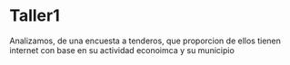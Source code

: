 # Taller1

Analizamos, de una encuesta a tenderos, que proporcion de ellos tienen internet con base en su actividad econoimca y su municipio
